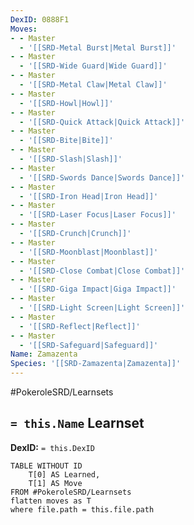 ```yaml
---
DexID: 0888F1
Moves:
- - Master
  - '[[SRD-Metal Burst|Metal Burst]]'
- - Master
  - '[[SRD-Wide Guard|Wide Guard]]'
- - Master
  - '[[SRD-Metal Claw|Metal Claw]]'
- - Master
  - '[[SRD-Howl|Howl]]'
- - Master
  - '[[SRD-Quick Attack|Quick Attack]]'
- - Master
  - '[[SRD-Bite|Bite]]'
- - Master
  - '[[SRD-Slash|Slash]]'
- - Master
  - '[[SRD-Swords Dance|Swords Dance]]'
- - Master
  - '[[SRD-Iron Head|Iron Head]]'
- - Master
  - '[[SRD-Laser Focus|Laser Focus]]'
- - Master
  - '[[SRD-Crunch|Crunch]]'
- - Master
  - '[[SRD-Moonblast|Moonblast]]'
- - Master
  - '[[SRD-Close Combat|Close Combat]]'
- - Master
  - '[[SRD-Giga Impact|Giga Impact]]'
- - Master
  - '[[SRD-Light Screen|Light Screen]]'
- - Master
  - '[[SRD-Reflect|Reflect]]'
- - Master
  - '[[SRD-Safeguard|Safeguard]]'
Name: Zamazenta
Species: '[[SRD-Zamazenta|Zamazenta]]'
---
```


#PokeroleSRD/Learnsets

## `= this.Name` Learnset

**DexID:** `= this.DexID`

```dataview
TABLE WITHOUT ID
    T[0] AS Learned,
    T[1] AS Move
FROM #PokeroleSRD/Learnsets
flatten moves as T
where file.path = this.file.path
```
